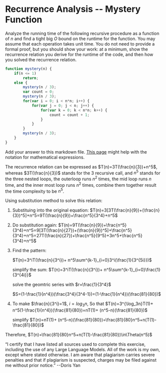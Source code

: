 # Recurrence Analysis -- Mystery Function

Analyze the running time of the following recursive procedure as a function of
$n$ and find a tight big $O$ bound on the runtime for the function. You may
assume that each operation takes unit time. You do not need to provide a formal
proof, but you should show your work: at a minimum, show the recurrence relation
you derive for the runtime of the code, and then how you solved the recurrence
relation.

```javascript
function mystery(n) {
    if(n <= 1)
        return;
    else {
        mystery(n / 3);
        var count = 0;
        mystery(n / 3);
        for(var i = 0; i < n*n; i++) {
            for(var j = 0; j < n; j++) {
                for(var k = 0; k < n*n; k++) {
                    count = count + 1;
                }
            }
        }
        mystery(n / 3);
    }
}
```

Add your answer to this markdown file. [This
page](https://docs.github.com/en/get-started/writing-on-github/working-with-advanced-formatting/writing-mathematical-expressions)
might help with the notation for mathematical expressions.

The recurrence relation can be expressed as $T(n)=3T(\frac{n}{3})+n^5$, whereas $3T(\frac{n}{3})$ stands for the 3 recursive call, and $n^5$ stands for the three nested loops, the outerloop runs $n^2$ times, the mid loop runs $n$ time, and the inner most loop runs $n^2$ times, combine them together result the time complexity to be $n^5$.

Using substitution method to solve this relation:
1. Substituing into the original equation: $T(n)=3[3T(\frac{n}{9})+(\frac{n}{3})^5]+n^5=9T(\frac{n}{9})+\frac{n^5}{3^4}+n^5$
2. Do substitution again: $T(n)=9T(\frac{n}{9})+\frac{n^5}{3^4}+n^5=9[3T(\frac{n}{27})+(\frac{n}{9})^5]+\frac{n^5}{3^4}+n^5=27T(\frac{n}{27})+\frac{n^5}{9^5}+3n^5+\frac{n^5}{3^4}+n^5$
3. Find the pattern:

   $T(n)=3^iT(\frac{n}{3^i})+ n^5\sum^{k-1}_{i=0}3^i(\frac{1}{3^{5i}})$
   
   simplify the sum: $T(n)=3^iT(\frac{n}{3^i})+ n^5\sum^{k-1}_{i=0}\frac{1}{3^{4i}}$

   solve the geomtric series with $r=\frac{1}{3^4}$

   $S=(1-\frac{1}{n^4})(\frac{3^4}{3^4-1})=(1-\frac{1}{n^4})(\frac{81}{80})$
5. To make $\frac{n}{3^i}=1$, $i=log_3n$, So that $T(n)=3^{\log_3n}T(1)+ n^5(1-\frac{1}{n^4})(\frac{81}{80})=nT(1)+ (n^5-n)(\frac{81}{80})$

   simplify $T(n)=nT(1)+ (n^5-n)(\frac{81}{80})=\frac{81}{80}n^5+n(T(1)-\frac{81}{80})$

Therefore, $T(n)=\frac{81}{80}n^5+n(T(1)-\frac{81}{80})\in\Theta(n^5)$

“I certify that I have listed all sources used to complete this exercise,
 including the use of any Large Language Models. 
 All of the work is my own, except where stated otherwise. 
 I am aware that plagiarism carries severe penalties and that if plagiarism is suspected, 
 charges may be filed against me without prior notice.” --Doris Yan
